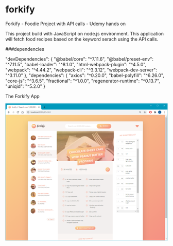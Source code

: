 # forkify
Forkify - Foodie Project with API calls - Udemy hands on

This project build with JavaScript on node.js environment. 
This application will fetch food recipes based on the keyword serach using the API calls.

###dependencies

"devDependencies": {
    "@babel/core": "^7.11.6",
    "@babel/preset-env": "^7.11.5",
    "babel-loader": "^8.1.0",
    "html-webpack-plugin": "^4.5.0",
    "webpack": "^4.44.2",
    "webpack-cli": "^3.3.12",
    "webpack-dev-server": "^3.11.0"
  },
  "dependencies": {
    "axios": "^0.20.0",
    "babel-polyfill": "^6.26.0",
    "core-js": "^3.6.5",
    "fractional": "^1.0.0",
    "regenerator-runtime": "^0.13.7",
    "uniqid": "^5.2.0"
  }


  The Forkify App

  ![forkify](images/forkify.png)
